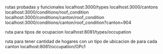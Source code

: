 rutas probadas y funcionales
localhost:3000/types
localhost:3000/cantons
localhost:3000/conditions/roof_condition
localhost:3000/conditions/canton/roof_condition
localhost:3000/conditions/canton/roof_condition?canton=904

ruta para tipos de ocupacion
localhost:8081/types/occupation

ruta para tener cantidad de hogares con un tipo de ubicacion de para cada canton
localhost:8081/occupation/OPc1